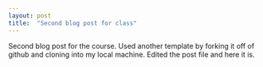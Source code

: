 ```yaml
---
layout: post
title:  "Second blog post for class"
---
```

Second blog post for the course. Used another template by forking it off of github and cloning into my local machine. Edited the post file and here it is.